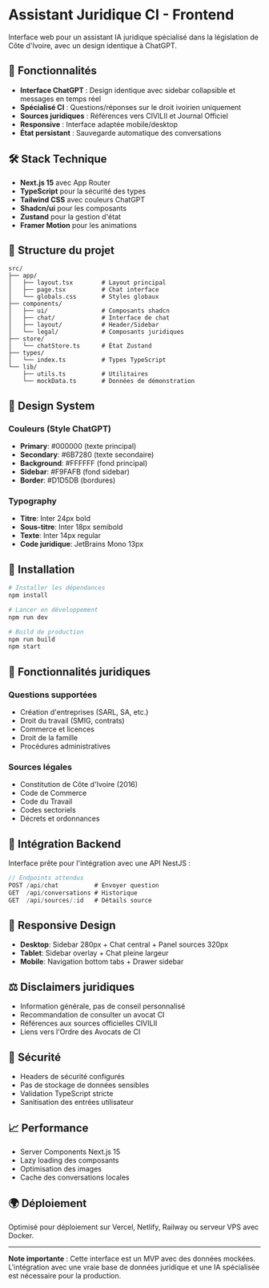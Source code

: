 # Assistant Juridique CI - Frontend

Interface web pour un assistant IA juridique spécialisé dans la législation de Côte d'Ivoire, avec un design identique à ChatGPT.

## 🚀 Fonctionnalités

- **Interface ChatGPT** : Design identique avec sidebar collapsible et messages en temps réel
- **Spécialisé CI** : Questions/réponses sur le droit ivoirien uniquement
- **Sources juridiques** : Références vers CIVILII et Journal Officiel
- **Responsive** : Interface adaptée mobile/desktop
- **État persistant** : Sauvegarde automatique des conversations

## 🛠 Stack Technique

- **Next.js 15** avec App Router
- **TypeScript** pour la sécurité des types
- **Tailwind CSS** avec couleurs ChatGPT
- **Shadcn/ui** pour les composants
- **Zustand** pour la gestion d'état
- **Framer Motion** pour les animations

## 📁 Structure du projet

```
src/
├── app/
│   ├── layout.tsx        # Layout principal
│   ├── page.tsx          # Chat interface
│   └── globals.css       # Styles globaux
├── components/
│   ├── ui/               # Composants shadcn
│   ├── chat/             # Interface de chat
│   ├── layout/           # Header/Sidebar
│   └── legal/            # Composants juridiques
├── store/
│   └── chatStore.ts      # État Zustand
├── types/
│   └── index.ts          # Types TypeScript
└── lib/
    ├── utils.ts          # Utilitaires
    └── mockData.ts       # Données de démonstration
```

## 🎨 Design System

### Couleurs (Style ChatGPT)
- **Primary**: #000000 (texte principal)
- **Secondary**: #6B7280 (texte secondaire)
- **Background**: #FFFFFF (fond principal)
- **Sidebar**: #F9FAFB (fond sidebar)
- **Border**: #D1D5DB (bordures)

### Typography
- **Titre**: Inter 24px bold
- **Sous-titre**: Inter 18px semibold
- **Texte**: Inter 14px regular
- **Code juridique**: JetBrains Mono 13px

## 🔧 Installation

```bash
# Installer les dépendances
npm install

# Lancer en développement
npm run dev

# Build de production
npm run build
npm start
```

## 💼 Fonctionnalités juridiques

### Questions supportées
- Création d'entreprises (SARL, SA, etc.)
- Droit du travail (SMIG, contrats)
- Commerce et licences
- Droit de la famille
- Procédures administratives

### Sources légales
- Constitution de Côte d'Ivoire (2016)
- Code de Commerce
- Code du Travail
- Codes sectoriels
- Décrets et ordonnances

## 🔗 Intégration Backend

Interface prête pour l'intégration avec une API NestJS :

```typescript
// Endpoints attendus
POST /api/chat          # Envoyer question
GET  /api/conversations # Historique
GET  /api/sources/:id   # Détails source
```

## 📱 Responsive Design

- **Desktop**: Sidebar 280px + Chat central + Panel sources 320px
- **Tablet**: Sidebar overlay + Chat pleine largeur
- **Mobile**: Navigation bottom tabs + Drawer sidebar

## ⚖️ Disclaimers juridiques

- Information générale, pas de conseil personnalisé
- Recommandation de consulter un avocat CI
- Références aux sources officielles CIVILII
- Liens vers l'Ordre des Avocats de CI

## 🔐 Sécurité

- Headers de sécurité configurés
- Pas de stockage de données sensibles
- Validation TypeScript stricte
- Sanitisation des entrées utilisateur

## 📈 Performance

- Server Components Next.js 15
- Lazy loading des composants
- Optimisation des images
- Cache des conversations locales

## 🌍 Déploiement

Optimisé pour déploiement sur Vercel, Netlify, Railway ou serveur VPS avec Docker.

---

**Note importante** : Cette interface est un MVP avec des données mockées. L'intégration avec une vraie base de données juridique et une IA spécialisée est nécessaire pour la production.
